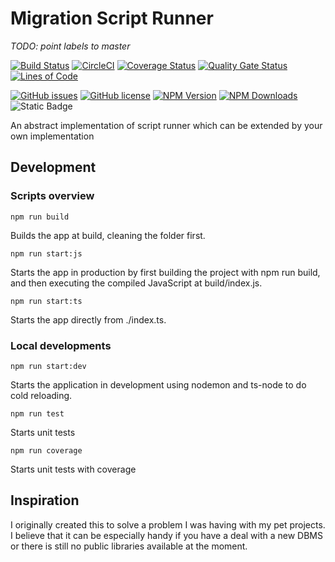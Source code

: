 # Migration Script Runner

*TODO: point labels to master*

[![Build Status](https://app.travis-ci.com/vlavrynovych/msr.svg?branch=develop)](https://app.travis-ci.com/vlavrynovych/msr)
[![CircleCI](https://dl.circleci.com/status-badge/img/gh/vlavrynovych/msr/tree/develop.svg?style=svg)](https://dl.circleci.com/status-badge/redirect/gh/vlavrynovych/msr/tree/develop)
[![Coverage Status](https://coveralls.io/repos/github/vlavrynovych/msr/badge.svg?branch=develop)](https://coveralls.io/github/vlavrynovych/msr?branch=develop)
[![Quality Gate Status](https://sonarcloud.io/api/project_badges/measure?project=vlavrynovych_msr&metric=alert_status)](https://sonarcloud.io/summary/new_code?id=vlavrynovych_msr)
[![Lines of Code](https://sonarcloud.io/api/project_badges/measure?project=vlavrynovych_msr&metric=ncloc)](https://sonarcloud.io/summary/new_code?id=vlavrynovych_msr)

[![GitHub issues](https://img.shields.io/github/issues/vlavrynovych/msr.svg)](https://github.com/vlavrynovych/msr/issues)
[![GitHub license](https://img.shields.io/badge/license-MIT-blue.svg)](https://raw.githubusercontent.com/vlavrynovych/msr/develop/LICENSE)
[![NPM Version][npm-image]][npm-url]
[![NPM Downloads][npm-downloads-image]][npm-url]
![Static Badge](https://img.shields.io/badge/in%20Ukraine-dodgerblue?label=Proudly%20made&labelColor=%23FFFF00)

[//]: # ([![NPM]&#40;https://nodei.co/npm/migration-script-runner.png?downloads=true&#41;]&#40;https://nodei.co/npm/migration-script-runner/&#41;)
[//]: # ([![SonarCloud]&#40;https://sonarcloud.io/images/project_badges/sonarcloud-white.svg&#41;]&#40;https://sonarcloud.io/summary/new_code?id=vlavrynovych_msr&#41;)

[npm-image]: https://img.shields.io/npm/v/migration-script-runner.svg?style=flat
[npm-url]: https://npmjs.org/package/migration-script-runner
[npm-downloads-image]: https://img.shields.io/npm/dm/migration-script-runner.svg?style=flat


An abstract implementation of script runner which can be extended by your own implementation

## Development

### Scripts overview

```shell
npm run build
```

Builds the app at build, cleaning the folder first.

```shell
npm run start:js
```

Starts the app in production by first building the project with npm run build, and then executing the compiled JavaScript at build/index.js.

```shell
npm run start:ts
```

Starts the app directly from ./index.ts.

### Local developments

```shell
npm run start:dev
```
Starts the application in development using nodemon and ts-node to do cold reloading.


```shell
npm run test
```

Starts unit tests

```shell
npm run coverage
```

Starts unit tests with coverage

## Inspiration

I originally created this to solve a problem I was having with my pet projects. I believe that it can be especially handy 
if you have a deal with a new DBMS or there is still no public libraries available at the moment.